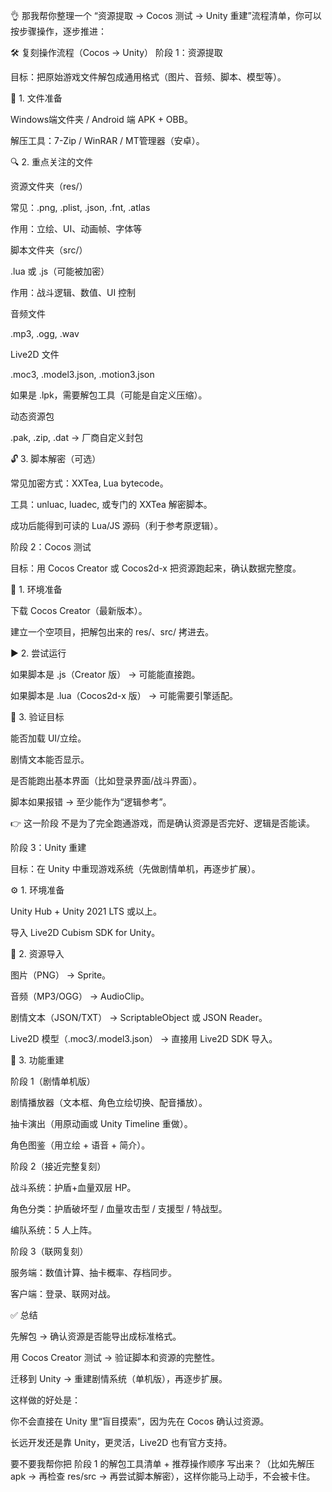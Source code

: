 👌 那我帮你整理一个 “资源提取 → Cocos 测试 → Unity 重建”流程清单，你可以按步骤操作，逐步推进：

🛠️ 复刻操作流程（Cocos → Unity）
阶段 1：资源提取

目标：把原始游戏文件解包成通用格式（图片、音频、脚本、模型等）。

📂 1. 文件准备

Windows端文件夹 / Android 端 APK + OBB。

解压工具：7-Zip / WinRAR / MT管理器（安卓）。

🔍 2. 重点关注的文件

资源文件夹（res/）

常见：.png, .plist, .json, .fnt, .atlas

作用：立绘、UI、动画帧、字体等

脚本文件夹（src/）

.lua 或 .js（可能被加密）

作用：战斗逻辑、数值、UI 控制

音频文件

.mp3, .ogg, .wav

Live2D 文件

.moc3, .model3.json, .motion3.json

如果是 .lpk，需要解包工具（可能是自定义压缩）。

动态资源包

.pak, .zip, .dat → 厂商自定义封包

🔓 3. 脚本解密（可选）

常见加密方式：XXTea, Lua bytecode。

工具：unluac, luadec, 或专门的 XXTea 解密脚本。

成功后能得到可读的 Lua/JS 源码（利于参考原逻辑）。

阶段 2：Cocos 测试

目标：用 Cocos Creator 或 Cocos2d-x 把资源跑起来，确认数据完整度。

🔧 1. 环境准备

下载 Cocos Creator（最新版本）。

建立一个空项目，把解包出来的 res/、src/ 拷进去。

▶️ 2. 尝试运行

如果脚本是 .js（Creator 版） → 可能能直接跑。

如果脚本是 .lua（Cocos2d-x 版） → 可能需要引擎适配。

🧐 3. 验证目标

能否加载 UI/立绘。

剧情文本能否显示。

是否能跑出基本界面（比如登录界面/战斗界面）。

脚本如果报错 → 至少能作为“逻辑参考”。

👉 这一阶段 不是为了完全跑通游戏，而是确认资源是否完好、逻辑是否能读。

阶段 3：Unity 重建

目标：在 Unity 中重现游戏系统（先做剧情单机，再逐步扩展）。

⚙️ 1. 环境准备

Unity Hub + Unity 2021 LTS 或以上。

导入 Live2D Cubism SDK for Unity。

🎨 2. 资源导入

图片（PNG） → Sprite。

音频（MP3/OGG） → AudioClip。

剧情文本（JSON/TXT） → ScriptableObject 或 JSON Reader。

Live2D 模型（.moc3/.model3.json） → 直接用 Live2D SDK 导入。

📖 3. 功能重建

阶段 1（剧情单机版）

剧情播放器（文本框、角色立绘切换、配音播放）。

抽卡演出（用原动画或 Unity Timeline 重做）。

角色图鉴（用立绘 + 语音 + 简介）。

阶段 2（接近完整复刻）

战斗系统：护盾+血量双层 HP。

角色分类：护盾破坏型 / 血量攻击型 / 支援型 / 特战型。

编队系统：5 人上阵。

阶段 3（联网复刻）

服务端：数值计算、抽卡概率、存档同步。

客户端：登录、联网对战。

✅ 总结

先解包 → 确认资源是否能导出成标准格式。

用 Cocos Creator 测试 → 验证脚本和资源的完整性。

迁移到 Unity → 重建剧情系统（单机版），再逐步扩展。

这样做的好处是：

你不会直接在 Unity 里“盲目摸索”，因为先在 Cocos 确认过资源。

长远开发还是靠 Unity，更灵活，Live2D 也有官方支持。

要不要我帮你把 阶段 1 的解包工具清单 + 推荐操作顺序 写出来？（比如先解压 apk → 再检查 res/src → 再尝试脚本解密），这样你能马上动手，不会被卡住。
